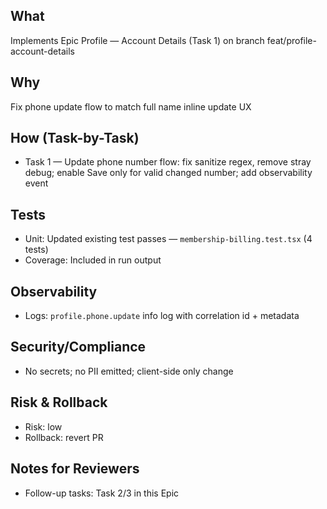 ## What
Implements Epic Profile — Account Details (Task 1) on branch feat/profile-account-details

## Why
Fix phone update flow to match full name inline update UX

## How (Task-by-Task)
- Task 1 — Update phone number flow: fix sanitize regex, remove stray debug; enable Save only for valid changed number; add observability event

## Tests
- Unit: Updated existing test passes — `membership-billing.test.tsx` (4 tests)
- Coverage: Included in run output

## Observability
- Logs: `profile.phone.update` info log with correlation id + metadata

## Security/Compliance
- No secrets; no PII emitted; client-side only change

## Risk & Rollback
- Risk: low
- Rollback: revert PR

## Notes for Reviewers
- Follow-up tasks: Task 2/3 in this Epic
